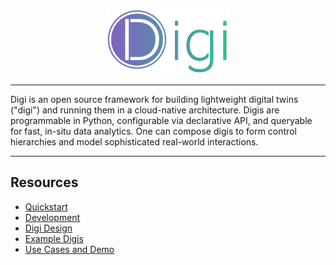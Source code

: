 <p align="center">
<img src="docs/img/icon-full.png" width="200">
</p>

----

Digi is an open source framework for building lightweight digital twins ("digi") and running them in a cloud-native architecture. Digis are programmable in Python, configurable via declarative API, and queryable for fast, in-situ data analytics. One can compose digis to form control hierarchies and model sophisticated real-world interactions.

----

## Resources
* [Quickstart](docs/quickstart.md)
* [Development](docs/development.md)
* [Digi Design](docs/design.md)
* [Example Digis](https://github.com/digi-project/mocks)
* [Use Cases and Demo](https://github.com/digi-project/demo)

